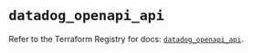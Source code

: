 # `datadog_openapi_api`

Refer to the Terraform Registry for docs: [`datadog_openapi_api`](https://registry.terraform.io/providers/datadog/datadog/3.66.0/docs/resources/openapi_api).
